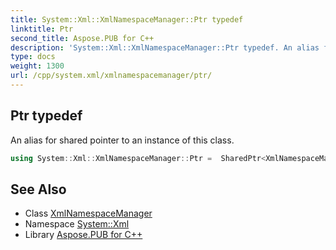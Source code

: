 ```yaml
---
title: System::Xml::XmlNamespaceManager::Ptr typedef
linktitle: Ptr
second_title: Aspose.PUB for C++
description: 'System::Xml::XmlNamespaceManager::Ptr typedef. An alias for shared pointer to an instance of this class in C++.'
type: docs
weight: 1300
url: /cpp/system.xml/xmlnamespacemanager/ptr/
---
```

## Ptr typedef


An alias for shared pointer to an instance of this class.

```cpp
using System::Xml::XmlNamespaceManager::Ptr =  SharedPtr<XmlNamespaceManager>
```

## See Also

* Class [XmlNamespaceManager](../)
* Namespace [System::Xml](../../)
* Library [Aspose.PUB for C++](../../../)
